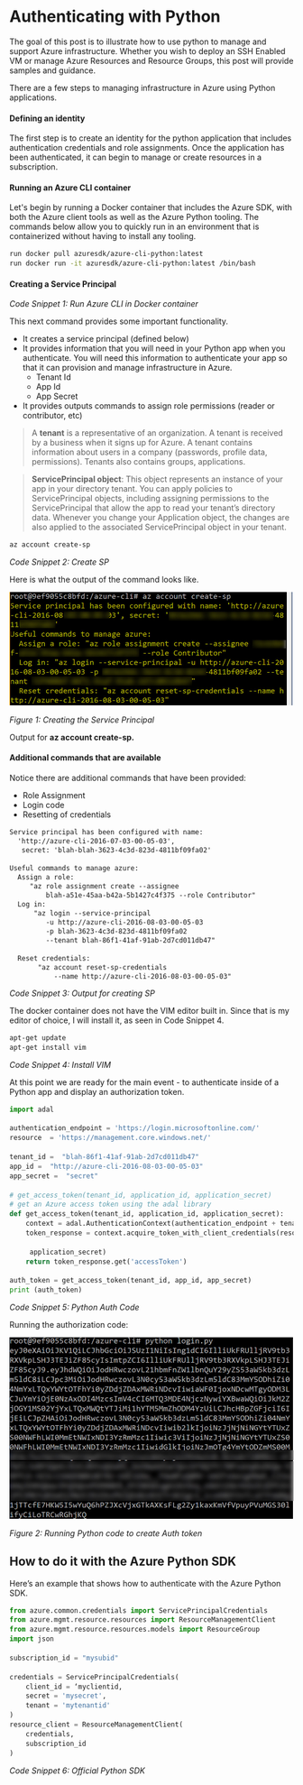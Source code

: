 # Authenticating with Python

The goal of this post is to illustrate how to use python to manage and support Azure infrastructure. Whether you wish to deploy an SSH Enabled VM or manage Azure Resources and Resource Groups, this post will provide samples and guidance.

There are a few steps to managing infrastructure in Azure using Python applications.

#### Defining an identity

The first step is to create an identity for the python application that includes authentication credentials and role assignments. Once the application has been authenticated, it can begin to manage or create resources in a subscription.


#### Running an Azure CLI container

Let's begin by running a Docker container that includes the Azure SDK, with both the Azure client tools as well as the Azure Python tooling. The commands below allow you to quickly run in an environment that is containerized without having to install any tooling.

```bash
run docker pull azuresdk/azure-cli-python:latest
run docker run -it azuresdk/azure-cli-python:latest /bin/bash
```


#### Creating a Service Principal

_Code Snippet 1: Run Azure CLI in Docker container_

This next command provides some important functionality.
- It creates a service principal (defined below)
- It provides information that you will need in your Python app when you authenticate. You will need this information to authenticate your app so that it can provision and manage infrastructure in Azure.
	- Tenant Id
	- App Id
	- App Secret
- It provides outputs commands to assign role permissions (reader or contributor, etc)


> A **tenant** is a representative of an organization. A tenant is received by a business when it signs up for Azure. A tenant contains information about users in a company (passwords, profile data, permissions). Tenants also contains groups, applications.

> **ServicePrincipal object**: This object represents an instance of your app in your directory tenant. You can apply policies to ServicePrincipal objects, including assigning permissions to the ServicePrincipal that allow the app to read your tenant’s directory data. Whenever you change your Application object, the changes are also applied to the associated ServicePrincipal object in your tenant.


```bash
az account create-sp
```


_Code Snippet 2: Create SP_


Here is what the output of the command looks like.

![](./images/account-create-sp.jpg)

_Figure 1:  Creating the Service Principal_

Output for **az account create-sp.**

#### Additional commands that are available

Notice there are additional commands that have been provided:

- Role Assignment
- Login code
- Resetting of credentials

```
Service principal has been configured with name: 
  'http://azure-cli-2016-07-03-00-05-03', 
   secret: 'blah-blah-3623-4c3d-823d-4811bf09fa02'

Useful commands to manage azure:
  Assign a role: 
     "az role assignment create --assignee 
	     blah-a51e-45aa-b42a-5b1427c4f375 --role Contributor"
  Log in: 
      "az login --service-principal 
	     -u http://azure-cli-2016-08-03-00-05-03 
		 -p blah-3623-4c3d-823d-4811bf09fa02 
		 --tenant blah-86f1-41af-91ab-2d7cd011db47"

  Reset credentials: 
       "az account reset-sp-credentials 
	       --name http://azure-cli-2016-08-03-00-05-03"
```

_Code Snippet 3: Output for creating SP_

The docker container does not have the VIM editor built in. Since that is my editor of choice, I will install it, as seen in Code Snippet 4.

```bash
apt-get update
apt-get install vim
```

_Code Snippet 4: Install VIM_

At this point we are ready for the main event - to authenticate inside of a Python app and display an authorization token.

```python
import adal

authentication_endpoint = 'https://login.microsoftonline.com/'
resource  = 'https://management.core.windows.net/'

tenant_id =  "blah-86f1-41af-91ab-2d7cd011db47"
app_id =  "http://azure-cli-2016-08-03-00-05-03"
app_secret =  "secret"

# get_access_token(tenant_id, application_id, application_secret)
# get an Azure access token using the adal library
def get_access_token(tenant_id, application_id, application_secret):
    context = adal.AuthenticationContext(authentication_endpoint + tenant_id)
    token_response = context.acquire_token_with_client_credentials(resource, application_id,

     application_secret)
    return token_response.get('accessToken')

auth_token = get_access_token(tenant_id, app_id, app_secret)
print (auth_token)
```

_Code Snippet 5: Python Auth Code_

Running the authorization code:

![](./images/run-auth-python.jpg)

_Figure 2:  Running Python code to create Auth token_


## How to do it with the Azure Python SDK

Here’s an example that shows how to authenticate with the Azure Python SDK.

```python
from azure.common.credentials import ServicePrincipalCredentials
from azure.mgmt.resource.resources import ResourceManagementClient
from azure.mgmt.resource.resources.models import ResourceGroup
import json

subscription_id = "mysubid"

credentials = ServicePrincipalCredentials(
    client_id = ‘myclientid,
    secret = 'mysecret',
    tenant = 'mytenantid'
)
resource_client = ResourceManagementClient(
    credentials,
    subscription_id
)
```


_Code Snippet 6: Official Python SDK_